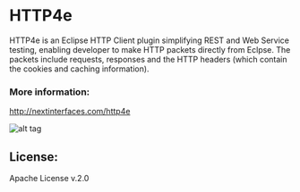 HTTP4e
====

HTTP4e is an Eclipse HTTP Client plugin simplifying REST and Web Service testing, enabling developer to make HTTP packets directly from Eclpse. The packets include requests, responses and the HTTP headers (which contain the cookies and caching information). 


### More information:
http://nextinterfaces.com/http4e


![alt tag](http://nextinterfaces.com/http4e/images/main.png)


License:
--------------
Apache License v.2.0
